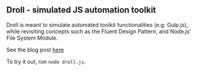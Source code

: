 ## Droll - simulated JS automation toolkit

Droll is meant to simulate automated toolkit functionalities (e.g: Gulp.js), while revisiting concepts such as the Fluent Design Pattern, and Node.js' File System Module.  

See the blog post [here](https://zavjs.github.io/understanding-automated-toolkits)

To try it out, run `node droll.js`.
